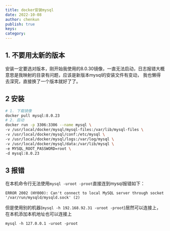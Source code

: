 ```yaml
---
title: docker安装mysql
date: 2022-10-08
author: chenkun
publish: true
keys:
category:
---
```


## 1. 不要用太新的版本

安装一定要选对版本，刚开始我使用的8.0.30镜像，一直无法启动，日志报错大概意思是我映射的目录有问题，应该是新版本mysql的安装文件有变动，
我也懒得去深究，直接换了一个版本就好了了。

## 2 安装

```bash
# 1. 下载镜像
docker pull mysql:8.0.23
# 2. 启动
docker run -p 3306:3306 --name mysql \
-v /usr/local/docker/mysql/mysql-files:/var/lib/mysql-files \
-v /usr/local/docker/mysql/conf:/etc/mysql \
-v /usr/local/docker/mysql/logs:/var/log/mysql \
-v /usr/local/docker/mysql/data:/var/lib/mysql \
-e MYSQL_ROOT_PASSWORD=root \
-d mysql:8.0.23
```

## 3 报错

在本机命令行无法使用`mysql -uroot -proot`直接连到mysql报错如下：

```shell
ERROR 2002 (HY000): Can't connect to local MySQL server through socket '/var/run/mysqld/mysqld.sock' (2)
```

但是使用别的机器(`mysql -h 192.168.92.31 -uroot -proot`)居然可以连接上，在本机添加本机地址也可以连接上

```shell
mysql -h 127.0.0.1 -uroot -proot
```
